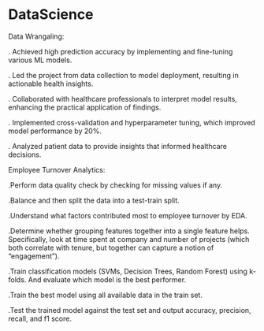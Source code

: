 # DataScience
Data Wrangaling:

. Achieved high prediction accuracy by implementing and fine-tuning various ML models.

. Led the project from data collection to model deployment, resulting in actionable health insights.

. Collaborated with healthcare professionals to interpret model results, enhancing the practical application of findings.

. Implemented cross-validation and hyperparameter tuning, which improved model performance by 20%.

. Analyzed patient data to provide insights that informed healthcare decisions.


Employee Turnover Analytics:

.Perform data quality check by checking for missing values if any.

.Balance and then split the data into a test-train split.

.Understand what factors contributed most to employee turnover by EDA.

.Determine whether grouping features together into a single feature helps. Specifically, look at time spent at company and number of projects (which both correlate with tenure, but together can capture a notion of “engagement”).

.Train classification models (SVMs, Decision Trees, Random Forest) using k-folds. And evaluate which model is the best performer.

.Train the best model using all available data in the train set.

.Test the trained model against the test set and output accuracy, precision, recall, and f1 score.

